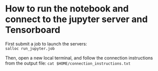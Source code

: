 # How to run the notebook and connect to the jupyter server and Tensorboard
First submit a job to launch the servers:  
`salloc run_jupyter.job`

Then, open a new local terminal, and follow the connection instructions from the output file: 
`cat $HOME/connection_instructions.txt`


